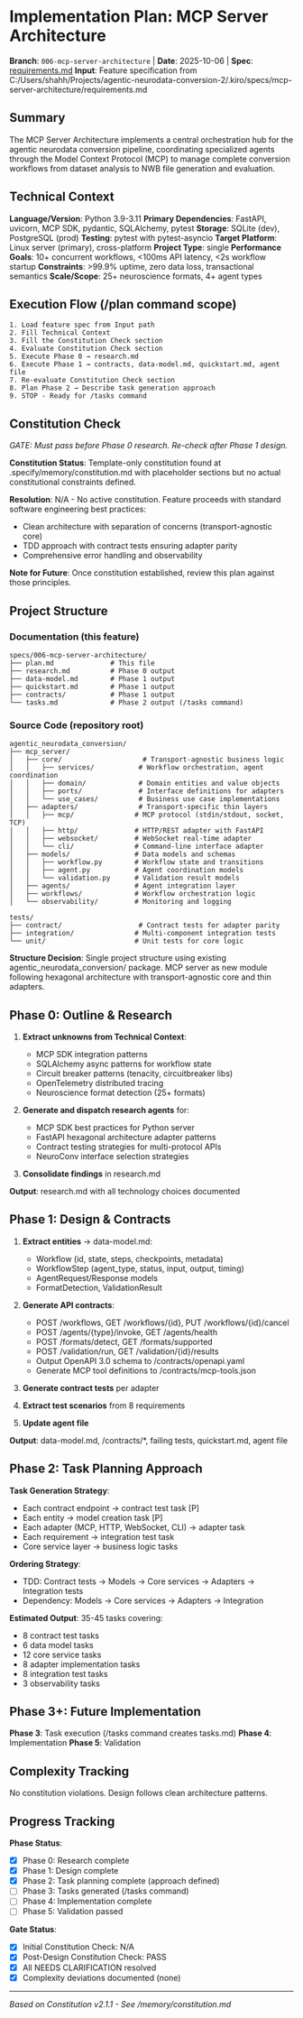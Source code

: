 # Implementation Plan: MCP Server Architecture

**Branch**: `006-mcp-server-architecture` | **Date**: 2025-10-06 | **Spec**:
[requirements.md](../../.kiro/specs/mcp-server-architecture/requirements.md)
**Input**: Feature specification from
C:/Users/shahh/Projects/agentic-neurodata-conversion-2/.kiro/specs/mcp-server-architecture/requirements.md

## Summary

The MCP Server Architecture implements a central orchestration hub for the
agentic neurodata conversion pipeline, coordinating specialized agents through
the Model Context Protocol (MCP) to manage complete conversion workflows from
dataset analysis to NWB file generation and evaluation.

## Technical Context

**Language/Version**: Python 3.9-3.11 **Primary Dependencies**: FastAPI,
uvicorn, MCP SDK, pydantic, SQLAlchemy, pytest **Storage**: SQLite (dev),
PostgreSQL (prod) **Testing**: pytest with pytest-asyncio **Target Platform**:
Linux server (primary), cross-platform **Project Type**: single **Performance
Goals**: 10+ concurrent workflows, <100ms API latency, <2s workflow startup
**Constraints**: >99.9% uptime, zero data loss, transactional semantics
**Scale/Scope**: 25+ neuroscience formats, 4+ agent types

## Execution Flow (/plan command scope)

```
1. Load feature spec from Input path
2. Fill Technical Context
3. Fill the Constitution Check section
4. Evaluate Constitution Check section
5. Execute Phase 0 → research.md
6. Execute Phase 1 → contracts, data-model.md, quickstart.md, agent file
7. Re-evaluate Constitution Check section
8. Plan Phase 2 → Describe task generation approach
9. STOP - Ready for /tasks command
```

## Constitution Check

_GATE: Must pass before Phase 0 research. Re-check after Phase 1 design._

**Constitution Status**: Template-only constitution found at
.specify/memory/constitution.md with placeholder sections but no actual
constitutional constraints defined.

**Resolution**: N/A - No active constitution. Feature proceeds with standard
software engineering best practices:

- Clean architecture with separation of concerns (transport-agnostic core)
- TDD approach with contract tests ensuring adapter parity
- Comprehensive error handling and observability

**Note for Future**: Once constitution established, review this plan against
those principles.

## Project Structure

### Documentation (this feature)

```
specs/006-mcp-server-architecture/
├── plan.md              # This file
├── research.md          # Phase 0 output
├── data-model.md        # Phase 1 output
├── quickstart.md        # Phase 1 output
├── contracts/           # Phase 1 output
└── tasks.md             # Phase 2 output (/tasks command)
```

### Source Code (repository root)

```
agentic_neurodata_conversion/
├── mcp_server/
│   ├── core/                    # Transport-agnostic business logic
│   │   ├── services/           # Workflow orchestration, agent coordination
│   │   ├── domain/             # Domain entities and value objects
│   │   ├── ports/              # Interface definitions for adapters
│   │   └── use_cases/          # Business use case implementations
│   ├── adapters/               # Transport-specific thin layers
│   │   ├── mcp/               # MCP protocol (stdin/stdout, socket, TCP)
│   │   ├── http/              # HTTP/REST adapter with FastAPI
│   │   ├── websocket/         # WebSocket real-time adapter
│   │   └── cli/               # Command-line interface adapter
│   ├── models/                # Data models and schemas
│   │   ├── workflow.py        # Workflow state and transitions
│   │   ├── agent.py           # Agent coordination models
│   │   └── validation.py      # Validation result models
│   ├── agents/                # Agent integration layer
│   ├── workflows/             # Workflow orchestration logic
│   └── observability/         # Monitoring and logging

tests/
├── contract/                   # Contract tests for adapter parity
├── integration/               # Multi-component integration tests
└── unit/                      # Unit tests for core logic
```

**Structure Decision**: Single project structure using existing
agentic_neurodata_conversion/ package. MCP server as new module following
hexagonal architecture with transport-agnostic core and thin adapters.

## Phase 0: Outline & Research

1. **Extract unknowns from Technical Context**:
   - MCP SDK integration patterns
   - SQLAlchemy async patterns for workflow state
   - Circuit breaker patterns (tenacity, circuitbreaker libs)
   - OpenTelemetry distributed tracing
   - Neuroscience format detection (25+ formats)

2. **Generate and dispatch research agents** for:
   - MCP SDK best practices for Python server
   - FastAPI hexagonal architecture adapter patterns
   - Contract testing strategies for multi-protocol APIs
   - NeuroConv interface selection strategies

3. **Consolidate findings** in research.md

**Output**: research.md with all technology choices documented

## Phase 1: Design & Contracts

1. **Extract entities** → data-model.md:
   - Workflow (id, state, steps, checkpoints, metadata)
   - WorkflowStep (agent_type, status, input, output, timing)
   - AgentRequest/Response models
   - FormatDetection, ValidationResult

2. **Generate API contracts**:
   - POST /workflows, GET /workflows/{id}, PUT /workflows/{id}/cancel
   - POST /agents/{type}/invoke, GET /agents/health
   - POST /formats/detect, GET /formats/supported
   - POST /validation/run, GET /validation/{id}/results
   - Output OpenAPI 3.0 schema to /contracts/openapi.yaml
   - Generate MCP tool definitions to /contracts/mcp-tools.json

3. **Generate contract tests** per adapter

4. **Extract test scenarios** from 8 requirements

5. **Update agent file**

**Output**: data-model.md, /contracts/\*, failing tests, quickstart.md, agent
file

## Phase 2: Task Planning Approach

**Task Generation Strategy**:

- Each contract endpoint → contract test task [P]
- Each entity → model creation task [P]
- Each adapter (MCP, HTTP, WebSocket, CLI) → adapter task
- Each requirement → integration test task
- Core service layer → business logic tasks

**Ordering Strategy**:

- TDD: Contract tests → Models → Core services → Adapters → Integration tests
- Dependency: Models → Core services → Adapters → Integration

**Estimated Output**: 35-45 tasks covering:

- 8 contract test tasks
- 6 data model tasks
- 12 core service tasks
- 8 adapter implementation tasks
- 8 integration test tasks
- 3 observability tasks

## Phase 3+: Future Implementation

**Phase 3**: Task execution (/tasks command creates tasks.md) **Phase 4**:
Implementation **Phase 5**: Validation

## Complexity Tracking

No constitution violations. Design follows clean architecture patterns.

## Progress Tracking

**Phase Status**:

- [x] Phase 0: Research complete
- [x] Phase 1: Design complete
- [x] Phase 2: Task planning complete (approach defined)
- [ ] Phase 3: Tasks generated (/tasks command)
- [ ] Phase 4: Implementation complete
- [ ] Phase 5: Validation passed

**Gate Status**:

- [x] Initial Constitution Check: N/A
- [x] Post-Design Constitution Check: PASS
- [x] All NEEDS CLARIFICATION resolved
- [x] Complexity deviations documented (none)

---

_Based on Constitution v2.1.1 - See /memory/constitution.md_
